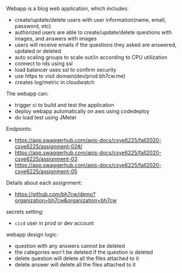 Webapp is a blog web application, which includes:
- create/update/delete users with user information(name, email, password, etc)
- authorized users are able to create/update/delete questions with images, and answers with images
- users will receive emails if the questions they asked are answered, updated or deleted
- auto scaling groups to scale out/in according to CPU utilization
- connect to rds using ssl
- load balancer uses ssl to confirm security
- use https to visit domain(dev/prod.bh7cw.me)
- creates log/metric in cloudwatch

The webapp can:
- trigger ci to build and test the application
- deploy webapp automatically on aws using codedeploy
- do load test using JMeter

Endpoints:
- https://app.swaggerhub.com/apis-docs/csye6225/fall2020-csye6225/assignment-02#/
- https://app.swaggerhub.com/apis-docs/csye6225/fall2020-csye6225/assignment-03
- https://app.swaggerhub.com/apis-docs/csye6225/fall2020-csye6225/assignment-05

Details about each assignment:
- https://github.com/bh7cw/demo?organization=bh7cw&organization=bh7cw

secrets setting:
- `cicd` user in prod or dev account

webapp design logic:
- question with any answers cannot be deleted
- the categories won't be deleted if the question is deleted
- delete question will delete all the files attached to it
- delete answer will delete all the files attached to it